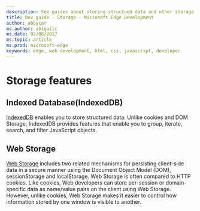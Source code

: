 ---description: See guides about storing structued data and other storage mechanisms for data.
title: Dev guide - Storage - Microsoft Edge Development
author: abbycar
ms.author: abigailc
ms.date: 02/08/2017
ms.topic: article
ms.prod: microsoft-edge
keywords: edge, web development, html, css, javascript, developer
---# Storage features## Indexed Database(IndexedDB)[IndexedDB](./storage/IndexedDB.md) enables you to store structured data. Unlike cookies and DOM Storage, IndexedDB provides features that enable you to group, iterate, search, and filter JavaScript objects.## Web Storage[Web Storage](./storage/web-and-offline-storage.md) includes two related mechanisms for persisting client-side data in a secure manner using the Document Object Model (DOM), sessionStorage and localStorage. Web Storage is often compared to HTTP cookies. Like cookies, Web developers can store per-session or domain-specific data as name/value pairs on the client using Web Storage. However, unlike cookies, Web Storage makes it easier to control how information stored by one window is visible to another. 